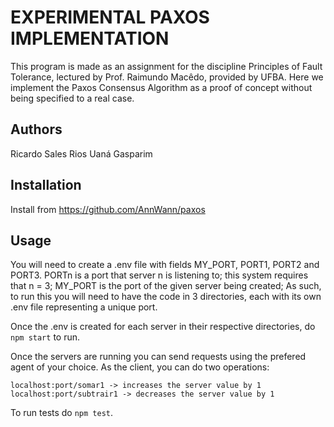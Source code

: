 # EXPERIMENTAL PAXOS IMPLEMENTATION

This program is made as an assignment for the discipline Principles of Fault Tolerance, lectured by Prof. Raimundo Macêdo, provided by UFBA. Here we implement the Paxos Consensus Algorithm as a proof of concept without being specified to a real case. 

## Authors

Ricardo Sales Rios
Uaná Gasparim

## Installation

Install from https://github.com/AnnWann/paxos

## Usage

You will need to create a .env file with fields MY_PORT, PORT1, PORT2 and PORT3. PORTn is a port that server n is listening to; this system requires that n = 3; MY_PORT is the port of the given server being created; As such, to run this you will need to have the code in 3 directories, each with its own .env file representing a unique port. 

Once the .env is created for each server in their respective directories, do `npm start` to run. 

Once the servers are running you can send requests using the prefered agent of your choice. As the client, you can do two operations: 

    localhost:port/somar1 -> increases the server value by 1
    localhost:port/subtrair1 -> decreases the server value by 1

To run tests do `npm test`. 




